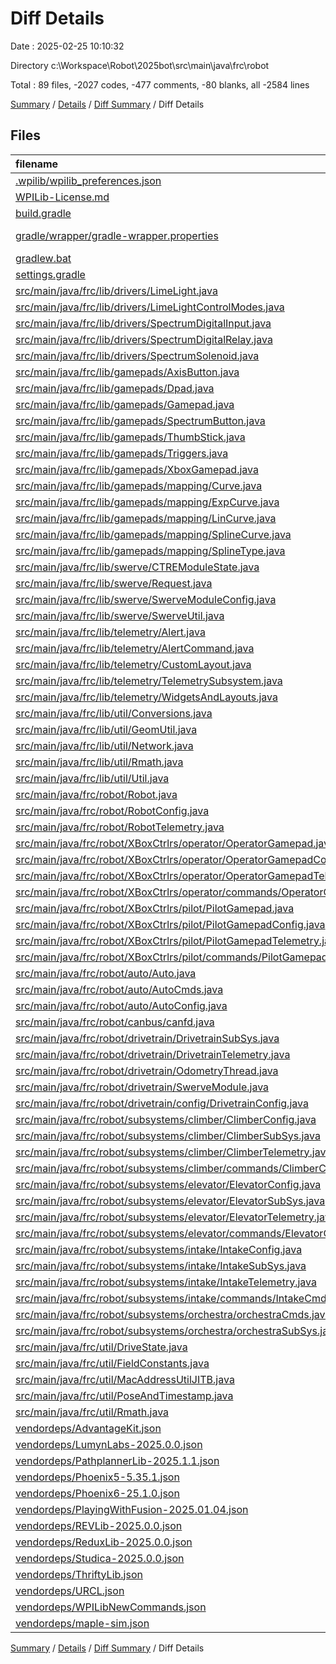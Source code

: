 # Diff Details

Date : 2025-02-25 10:10:32

Directory c:\\Workspace\\Robot\\2025bot\\src\\main\\java\\frc\\robot

Total : 89 files,  -2027 codes, -477 comments, -80 blanks, all -2584 lines

[Summary](results.md) / [Details](details.md) / [Diff Summary](diff.md) / Diff Details

## Files
| filename | language | code | comment | blank | total |
| :--- | :--- | ---: | ---: | ---: | ---: |
| [.wpilib/wpilib\_preferences.json](/.wpilib/wpilib_preferences.json) | JSON | -6 | 0 | 0 | -6 |
| [WPILib-License.md](/WPILib-License.md) | Markdown | -22 | 0 | -3 | -25 |
| [build.gradle](/build.gradle) | Groovy | -64 | -20 | -21 | -105 |
| [gradle/wrapper/gradle-wrapper.properties](/gradle/wrapper/gradle-wrapper.properties) | Java Properties | -7 | 0 | -1 | -8 |
| [gradlew.bat](/gradlew.bat) | Batch | -41 | -32 | -22 | -95 |
| [settings.gradle](/settings.gradle) | Groovy | -28 | 0 | -3 | -31 |
| [src/main/java/frc/lib/drivers/LimeLight.java](/src/main/java/frc/lib/drivers/LimeLight.java) | Java | -174 | -118 | -37 | -329 |
| [src/main/java/frc/lib/drivers/LimeLightControlModes.java](/src/main/java/frc/lib/drivers/LimeLightControlModes.java) | Java | -149 | -1 | -51 | -201 |
| [src/main/java/frc/lib/drivers/SpectrumDigitalInput.java](/src/main/java/frc/lib/drivers/SpectrumDigitalInput.java) | Java | -25 | -1 | -10 | -36 |
| [src/main/java/frc/lib/drivers/SpectrumDigitalRelay.java](/src/main/java/frc/lib/drivers/SpectrumDigitalRelay.java) | Java | -25 | -10 | -10 | -45 |
| [src/main/java/frc/lib/drivers/SpectrumSolenoid.java](/src/main/java/frc/lib/drivers/SpectrumSolenoid.java) | Java | -30 | -9 | -7 | -46 |
| [src/main/java/frc/lib/gamepads/AxisButton.java](/src/main/java/frc/lib/gamepads/AxisButton.java) | Java | -49 | -4 | -11 | -64 |
| [src/main/java/frc/lib/gamepads/Dpad.java](/src/main/java/frc/lib/gamepads/Dpad.java) | Java | -29 | -1 | -8 | -38 |
| [src/main/java/frc/lib/gamepads/Gamepad.java](/src/main/java/frc/lib/gamepads/Gamepad.java) | Java | -42 | -15 | -14 | -71 |
| [src/main/java/frc/lib/gamepads/SpectrumButton.java](/src/main/java/frc/lib/gamepads/SpectrumButton.java) | Java | -15 | -1 | -7 | -23 |
| [src/main/java/frc/lib/gamepads/ThumbStick.java](/src/main/java/frc/lib/gamepads/ThumbStick.java) | Java | -80 | -2 | -18 | -100 |
| [src/main/java/frc/lib/gamepads/Triggers.java](/src/main/java/frc/lib/gamepads/Triggers.java) | Java | -26 | -1 | -7 | -34 |
| [src/main/java/frc/lib/gamepads/XboxGamepad.java](/src/main/java/frc/lib/gamepads/XboxGamepad.java) | Java | -98 | -1 | -27 | -126 |
| [src/main/java/frc/lib/gamepads/mapping/Curve.java](/src/main/java/frc/lib/gamepads/mapping/Curve.java) | Java | -62 | -97 | -16 | -175 |
| [src/main/java/frc/lib/gamepads/mapping/ExpCurve.java](/src/main/java/frc/lib/gamepads/mapping/ExpCurve.java) | Java | -37 | -42 | -8 | -87 |
| [src/main/java/frc/lib/gamepads/mapping/LinCurve.java](/src/main/java/frc/lib/gamepads/mapping/LinCurve.java) | Java | -23 | -26 | -4 | -53 |
| [src/main/java/frc/lib/gamepads/mapping/SplineCurve.java](/src/main/java/frc/lib/gamepads/mapping/SplineCurve.java) | Java | -184 | -96 | -18 | -298 |
| [src/main/java/frc/lib/gamepads/mapping/SplineType.java](/src/main/java/frc/lib/gamepads/mapping/SplineType.java) | Java | -8 | -8 | -2 | -18 |
| [src/main/java/frc/lib/swerve/CTREModuleState.java](/src/main/java/frc/lib/swerve/CTREModuleState.java) | Java | -42 | -16 | -6 | -64 |
| [src/main/java/frc/lib/swerve/Request.java](/src/main/java/frc/lib/swerve/Request.java) | Java | -26 | -14 | -10 | -50 |
| [src/main/java/frc/lib/swerve/SwerveModuleConfig.java](/src/main/java/frc/lib/swerve/SwerveModuleConfig.java) | Java | -23 | -12 | -4 | -39 |
| [src/main/java/frc/lib/swerve/SwerveUtil.java](/src/main/java/frc/lib/swerve/SwerveUtil.java) | Java | -72 | -39 | -17 | -128 |
| [src/main/java/frc/lib/telemetry/Alert.java](/src/main/java/frc/lib/telemetry/Alert.java) | Java | -76 | -44 | -15 | -135 |
| [src/main/java/frc/lib/telemetry/AlertCommand.java](/src/main/java/frc/lib/telemetry/AlertCommand.java) | Java | -26 | -11 | -10 | -47 |
| [src/main/java/frc/lib/telemetry/CustomLayout.java](/src/main/java/frc/lib/telemetry/CustomLayout.java) | Java | -58 | -6 | -15 | -79 |
| [src/main/java/frc/lib/telemetry/TelemetrySubsystem.java](/src/main/java/frc/lib/telemetry/TelemetrySubsystem.java) | Java | -29 | -3 | -8 | -40 |
| [src/main/java/frc/lib/telemetry/WidgetsAndLayouts.java](/src/main/java/frc/lib/telemetry/WidgetsAndLayouts.java) | Java | -29 | -5 | -15 | -49 |
| [src/main/java/frc/lib/util/Conversions.java](/src/main/java/frc/lib/util/Conversions.java) | Java | -39 | -42 | -11 | -92 |
| [src/main/java/frc/lib/util/GeomUtil.java](/src/main/java/frc/lib/util/GeomUtil.java) | Java | -42 | -65 | -12 | -119 |
| [src/main/java/frc/lib/util/Network.java](/src/main/java/frc/lib/util/Network.java) | Java | -57 | -16 | -6 | -79 |
| [src/main/java/frc/lib/util/Rmath.java](/src/main/java/frc/lib/util/Rmath.java) | Java | -123 | -32 | -22 | -177 |
| [src/main/java/frc/lib/util/Util.java](/src/main/java/frc/lib/util/Util.java) | Java | -75 | -26 | -22 | -123 |
| [src/main/java/frc/robot/Robot.java](/src/main/java/frc/robot/Robot.java) | Java | 32 | 0 | 2 | 34 |
| [src/main/java/frc/robot/RobotConfig.java](/src/main/java/frc/robot/RobotConfig.java) | Java | 10 | 1 | 9 | 20 |
| [src/main/java/frc/robot/RobotTelemetry.java](/src/main/java/frc/robot/RobotTelemetry.java) | Java | 1 | 2 | 2 | 5 |
| [src/main/java/frc/robot/XBoxCtrlrs/operator/OperatorGamepad.java](/src/main/java/frc/robot/XBoxCtrlrs/operator/OperatorGamepad.java) | Java | 119 | 70 | 55 | 244 |
| [src/main/java/frc/robot/XBoxCtrlrs/operator/OperatorGamepadConfig.java](/src/main/java/frc/robot/XBoxCtrlrs/operator/OperatorGamepadConfig.java) | Java | 40 | 9 | 10 | 59 |
| [src/main/java/frc/robot/XBoxCtrlrs/operator/OperatorGamepadTelemetry.java](/src/main/java/frc/robot/XBoxCtrlrs/operator/OperatorGamepadTelemetry.java) | Java | 84 | 6 | 21 | 111 |
| [src/main/java/frc/robot/XBoxCtrlrs/operator/commands/OperatorGamepadCmds.java](/src/main/java/frc/robot/XBoxCtrlrs/operator/commands/OperatorGamepadCmds.java) | Java | 49 | 12 | 21 | 82 |
| [src/main/java/frc/robot/XBoxCtrlrs/pilot/PilotGamepad.java](/src/main/java/frc/robot/XBoxCtrlrs/pilot/PilotGamepad.java) | Java | 14 | 0 | 18 | 32 |
| [src/main/java/frc/robot/XBoxCtrlrs/pilot/PilotGamepadConfig.java](/src/main/java/frc/robot/XBoxCtrlrs/pilot/PilotGamepadConfig.java) | Java | 4 | 1 | 2 | 7 |
| [src/main/java/frc/robot/XBoxCtrlrs/pilot/PilotGamepadTelemetry.java](/src/main/java/frc/robot/XBoxCtrlrs/pilot/PilotGamepadTelemetry.java) | Java | 3 | 0 | 2 | 5 |
| [src/main/java/frc/robot/XBoxCtrlrs/pilot/commands/PilotGamepadCmds.java](/src/main/java/frc/robot/XBoxCtrlrs/pilot/commands/PilotGamepadCmds.java) | Java | 6 | 0 | 6 | 12 |
| [src/main/java/frc/robot/auto/Auto.java](/src/main/java/frc/robot/auto/Auto.java) | Java | 187 | 46 | 38 | 271 |
| [src/main/java/frc/robot/auto/AutoCmds.java](/src/main/java/frc/robot/auto/AutoCmds.java) | Java | 52 | 34 | 16 | 102 |
| [src/main/java/frc/robot/auto/AutoConfig.java](/src/main/java/frc/robot/auto/AutoConfig.java) | Java | 23 | 4 | 12 | 39 |
| [src/main/java/frc/robot/canbus/canfd.java](/src/main/java/frc/robot/canbus/canfd.java) | Java | 5 | 0 | 4 | 9 |
| [src/main/java/frc/robot/drivetrain/DrivetrainSubSys.java](/src/main/java/frc/robot/drivetrain/DrivetrainSubSys.java) | Java | 29 | 14 | 23 | 66 |
| [src/main/java/frc/robot/drivetrain/DrivetrainTelemetry.java](/src/main/java/frc/robot/drivetrain/DrivetrainTelemetry.java) | Java | -20 | 24 | -4 | 0 |
| [src/main/java/frc/robot/drivetrain/OdometryThread.java](/src/main/java/frc/robot/drivetrain/OdometryThread.java) | Java | -1 | 18 | 4 | 21 |
| [src/main/java/frc/robot/drivetrain/SwerveModule.java](/src/main/java/frc/robot/drivetrain/SwerveModule.java) | Java | 3 | 0 | 1 | 4 |
| [src/main/java/frc/robot/drivetrain/config/DrivetrainConfig.java](/src/main/java/frc/robot/drivetrain/config/DrivetrainConfig.java) | Java | 4 | 0 | 1 | 5 |
| [src/main/java/frc/robot/subsystems/climber/ClimberConfig.java](/src/main/java/frc/robot/subsystems/climber/ClimberConfig.java) | Java | 52 | 17 | 20 | 89 |
| [src/main/java/frc/robot/subsystems/climber/ClimberSubSys.java](/src/main/java/frc/robot/subsystems/climber/ClimberSubSys.java) | Java | 70 | 19 | 25 | 114 |
| [src/main/java/frc/robot/subsystems/climber/ClimberTelemetry.java](/src/main/java/frc/robot/subsystems/climber/ClimberTelemetry.java) | Java | 11 | 0 | 4 | 15 |
| [src/main/java/frc/robot/subsystems/climber/commands/ClimberCmds.java](/src/main/java/frc/robot/subsystems/climber/commands/ClimberCmds.java) | Java | 38 | 4 | 9 | 51 |
| [src/main/java/frc/robot/subsystems/elevator/ElevatorConfig.java](/src/main/java/frc/robot/subsystems/elevator/ElevatorConfig.java) | Java | 58 | 17 | 21 | 96 |
| [src/main/java/frc/robot/subsystems/elevator/ElevatorSubSys.java](/src/main/java/frc/robot/subsystems/elevator/ElevatorSubSys.java) | Java | 98 | 18 | 24 | 140 |
| [src/main/java/frc/robot/subsystems/elevator/ElevatorTelemetry.java](/src/main/java/frc/robot/subsystems/elevator/ElevatorTelemetry.java) | Java | 13 | 0 | 4 | 17 |
| [src/main/java/frc/robot/subsystems/elevator/commands/ElevatorCmds.java](/src/main/java/frc/robot/subsystems/elevator/commands/ElevatorCmds.java) | Java | 52 | 4 | 14 | 70 |
| [src/main/java/frc/robot/subsystems/intake/IntakeConfig.java](/src/main/java/frc/robot/subsystems/intake/IntakeConfig.java) | Java | 18 | 9 | 13 | 40 |
| [src/main/java/frc/robot/subsystems/intake/IntakeSubSys.java](/src/main/java/frc/robot/subsystems/intake/IntakeSubSys.java) | Java | 77 | 31 | 25 | 133 |
| [src/main/java/frc/robot/subsystems/intake/IntakeTelemetry.java](/src/main/java/frc/robot/subsystems/intake/IntakeTelemetry.java) | Java | 9 | 2 | 4 | 15 |
| [src/main/java/frc/robot/subsystems/intake/commands/IntakeCmds.java](/src/main/java/frc/robot/subsystems/intake/commands/IntakeCmds.java) | Java | 46 | 15 | 15 | 76 |
| [src/main/java/frc/robot/subsystems/orchestra/orchestraCmds.java](/src/main/java/frc/robot/subsystems/orchestra/orchestraCmds.java) | Java | 15 | 0 | 5 | 20 |
| [src/main/java/frc/robot/subsystems/orchestra/orchestraSubSys.java](/src/main/java/frc/robot/subsystems/orchestra/orchestraSubSys.java) | Java | 61 | 2 | 21 | 84 |
| [src/main/java/frc/util/DriveState.java](/src/main/java/frc/util/DriveState.java) | Java | -12 | -4 | -4 | -20 |
| [src/main/java/frc/util/FieldConstants.java](/src/main/java/frc/util/FieldConstants.java) | Java | -25 | -2 | -10 | -37 |
| [src/main/java/frc/util/MacAddressUtilJITB.java](/src/main/java/frc/util/MacAddressUtilJITB.java) | Java | -31 | -2 | -5 | -38 |
| [src/main/java/frc/util/PoseAndTimestamp.java](/src/main/java/frc/util/PoseAndTimestamp.java) | Java | -20 | 0 | -7 | -27 |
| [src/main/java/frc/util/Rmath.java](/src/main/java/frc/util/Rmath.java) | Java | -123 | -32 | -22 | -177 |
| [vendordeps/AdvantageKit.json](/vendordeps/AdvantageKit.json) | JSON | -34 | 0 | 0 | -34 |
| [vendordeps/LumynLabs-2025.0.0.json](/vendordeps/LumynLabs-2025.0.0.json) | JSON | -71 | 0 | 0 | -71 |
| [vendordeps/PathplannerLib-2025.1.1.json](/vendordeps/PathplannerLib-2025.1.1.json) | JSON | -38 | 0 | 0 | -38 |
| [vendordeps/Phoenix5-5.35.1.json](/vendordeps/Phoenix5-5.35.1.json) | JSON | -171 | 0 | 0 | -171 |
| [vendordeps/Phoenix6-25.1.0.json](/vendordeps/Phoenix6-25.1.0.json) | JSON | -389 | 0 | 0 | -389 |
| [vendordeps/PlayingWithFusion-2025.01.04.json](/vendordeps/PlayingWithFusion-2025.01.04.json) | JSON | -68 | 0 | 0 | -68 |
| [vendordeps/REVLib-2025.0.0.json](/vendordeps/REVLib-2025.0.0.json) | JSON | -74 | 0 | 0 | -74 |
| [vendordeps/ReduxLib-2025.0.0.json](/vendordeps/ReduxLib-2025.0.0.json) | JSON | -72 | 0 | 0 | -72 |
| [vendordeps/Studica-2025.0.0.json](/vendordeps/Studica-2025.0.0.json) | JSON | -71 | 0 | 0 | -71 |
| [vendordeps/ThriftyLib.json](/vendordeps/ThriftyLib.json) | JSON | -20 | 0 | 0 | -20 |
| [vendordeps/URCL.json](/vendordeps/URCL.json) | JSON | -65 | 0 | 0 | -65 |
| [vendordeps/WPILibNewCommands.json](/vendordeps/WPILibNewCommands.json) | JSON | -38 | 0 | -1 | -39 |
| [vendordeps/maple-sim.json](/vendordeps/maple-sim.json) | JSON | -26 | 0 | 0 | -26 |

[Summary](results.md) / [Details](details.md) / [Diff Summary](diff.md) / Diff Details